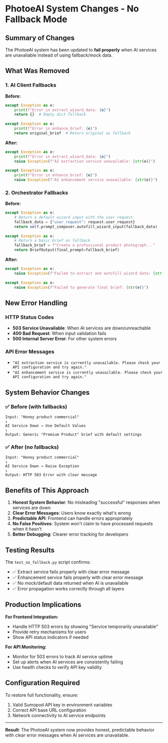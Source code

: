 # PhotoeAI System Changes - No Fallback Mode

## Summary of Changes

The PhotoeAI system has been updated to **fail properly** when AI services are unavailable instead of using fallback/mock data.

## What Was Removed

### 1. AI Client Fallbacks
**Before:**
```python
except Exception as e:
    print(f"Error in extract_wizard_data: {e}")
    return {}  # Empty dict fallback
    
except Exception as e:
    print(f"Error in enhance_brief: {e}")
    return original_brief  # Return original as fallback
```

**After:**
```python
except Exception as e:
    print(f"Error in extract_wizard_data: {e}")
    raise Exception(f"AI extraction service unavailable: {str(e)}")
    
except Exception as e:
    print(f"Error in enhance_brief: {e}")
    raise Exception(f"AI enhancement service unavailable: {str(e)}")
```

### 2. Orchestrator Fallbacks
**Before:**
```python
except Exception as e:
    # Return a default wizard input with the user request
    fallback_data = {"user_request": request.user_request}
    return self.prompt_composer.autofill_wizard_input(fallback_data)
    
except Exception as e:
    # Return a basic brief as fallback
    fallback_brief = f"Create a professional product photograph..."
    return BriefOutput(final_prompt=fallback_brief)
```

**After:**
```python
except Exception as e:
    raise Exception(f"Failed to extract and autofill wizard data: {str(e)}")
    
except Exception as e:
    raise Exception(f"Failed to generate final brief: {str(e)}")
```

## New Error Handling

### HTTP Status Codes
- **503 Service Unavailable**: When AI services are down/unreachable
- **400 Bad Request**: When input validation fails
- **500 Internal Server Error**: For other system errors

### API Error Messages
- `"AI extraction service is currently unavailable. Please check your API configuration and try again."`
- `"AI enhancement service is currently unavailable. Please check your API configuration and try again."`

## System Behavior Changes

### ✅ Before (with fallbacks)
```
Input: "Honey product commercial"
↓
AI Service Down → Use Default Values
↓
Output: Generic "Premium Product" brief with default settings
```

### ✅ After (no fallbacks)  
```
Input: "Honey product commercial"
↓
AI Service Down → Raise Exception
↓
Output: HTTP 503 Error with clear message
```

## Benefits of This Approach

1. **Honest System Behavior**: No misleading "successful" responses when services are down
2. **Clear Error Messages**: Users know exactly what's wrong
3. **Predictable API**: Frontend can handle errors appropriately
4. **No False Positives**: System won't claim to have processed requests when it hasn't
5. **Better Debugging**: Clearer error tracking for developers

## Testing Results

The `test_no_fallback.py` script confirms:
- ✅ Extract service fails properly with clear error message
- ✅ Enhancement service fails properly with clear error message  
- ✅ No mock/default data returned when AI is unavailable
- ✅ Error propagation works correctly through all layers

## Production Implications

**For Frontend Integration:**
- Handle HTTP 503 errors by showing "Service temporarily unavailable"
- Provide retry mechanisms for users
- Show API status indicators if needed

**For API Monitoring:**
- Monitor for 503 errors to track AI service uptime
- Set up alerts when AI services are consistently failing
- Use health checks to verify API key validity

## Configuration Required

To restore full functionality, ensure:
1. Valid Sumopod API key in environment variables
2. Correct API base URL configuration
3. Network connectivity to AI service endpoints

---

**Result**: The PhotoeAI system now provides honest, predictable behavior with clear error messages when AI services are unavailable.
